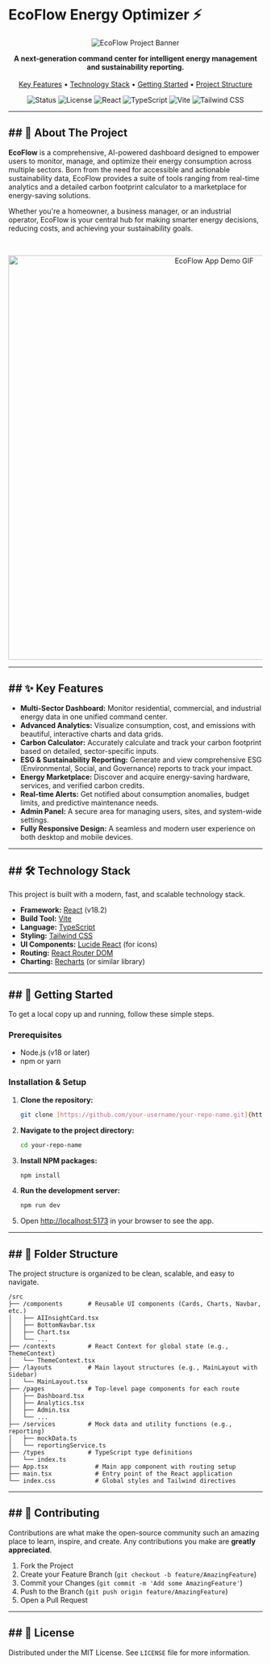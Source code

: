 # EcoFlow Energy Optimizer ⚡

<p align="center">
  <img src="https://i.ibb.co/Zp3MsbNf/image.png" alt="EcoFlow Project Banner" />
</p>

<p align="center">
  <strong>A next-generation command center for intelligent energy management and sustainability reporting.</strong>
  <br />
  <br />
  <a href="#key-features-">Key Features</a> •
  <a href="#technology-stack-">Technology Stack</a> •
  <a href="#getting-started-">Getting Started</a> •
  <a href="#folder-structure-">Project Structure</a>
</p>

<p align="center">
  <img src="https://img.shields.io/badge/status-active-brightgreen.svg" alt="Status" />
  <img src="https://img.shields.io/badge/license-MIT-blue.svg" alt="License" />
  <img src="https://img.shields.io/badge/react-18.2.0-61DAFB.svg?logo=react" alt="React" />
  <img src="https://img.shields.io/badge/typescript-5.2.2-3178C6.svg?logo=typescript" alt="TypeScript" />
  <img src="https://img.shields.io/badge/vite-5.2.0-646CFF.svg?logo=vite" alt="Vite" />
  <img src="https://img.shields.io/badge/tailwind_css-3.4.1-38B2AC.svg?logo=tailwind-css" alt="Tailwind CSS" />
</p>

---

## ## 📖 About The Project

**EcoFlow** is a comprehensive, AI-powered dashboard designed to empower users to monitor, manage, and optimize their energy consumption across multiple sectors. Born from the need for accessible and actionable sustainability data, EcoFlow provides a suite of tools ranging from real-time analytics and a detailed carbon footprint calculator to a marketplace for energy-saving solutions.

Whether you're a homeowner, a business manager, or an industrial operator, EcoFlow is your central hub for making smarter energy decisions, reducing costs, and achieving your sustainability goals.

<br>

<p align="center">
  <img src="https://i.ibb.co/jGGx2nF/ecoflow-demo.gif" alt="EcoFlow App Demo GIF" width="800"/>
</p>

---

## ## ✨ Key Features

* **Multi-Sector Dashboard:** Monitor residential, commercial, and industrial energy data in one unified command center.
* **Advanced Analytics:** Visualize consumption, cost, and emissions with beautiful, interactive charts and data grids.
* **Carbon Calculator:** Accurately calculate and track your carbon footprint based on detailed, sector-specific inputs.
* **ESG & Sustainability Reporting:** Generate and view comprehensive ESG (Environmental, Social, and Governance) reports to track your impact.
* **Energy Marketplace:** Discover and acquire energy-saving hardware, services, and verified carbon credits.
* **Real-time Alerts:** Get notified about consumption anomalies, budget limits, and predictive maintenance needs.
* **Admin Panel:** A secure area for managing users, sites, and system-wide settings.
* **Fully Responsive Design:** A seamless and modern user experience on both desktop and mobile devices.

---

## ## 🛠️ Technology Stack

This project is built with a modern, fast, and scalable technology stack.

* **Framework:** [React](https://reactjs.org/) (v18.2)
* **Build Tool:** [Vite](https://vitejs.dev/)
* **Language:** [TypeScript](https://www.typescriptlang.org/)
* **Styling:** [Tailwind CSS](https://tailwindcss.com/)
* **UI Components:** [Lucide React](https://lucide.dev/) (for icons)
* **Routing:** [React Router DOM](https://reactrouter.com/)
* **Charting:** [Recharts](https://recharts.org/) (or similar library)

---

## ## 🚀 Getting Started

To get a local copy up and running, follow these simple steps.

### Prerequisites

* Node.js (v18 or later)
* npm or yarn

### Installation & Setup

1.  **Clone the repository:**
    ```sh
    git clone [https://github.com/your-username/your-repo-name.git](https://github.com/your-username/your-repo-name.git)
    ```
2.  **Navigate to the project directory:**
    ```sh
    cd your-repo-name
    ```
3.  **Install NPM packages:**
    ```sh
    npm install
    ```
4.  **Run the development server:**
    ```sh
    npm run dev
    ```
5.  Open [http://localhost:5173](http://localhost:5173) in your browser to see the app.

---

## ## 📂 Folder Structure

The project structure is organized to be clean, scalable, and easy to navigate.

```
/src
├── /components       # Reusable UI components (Cards, Charts, Navbar, etc.)
│   ├── AIInsightCard.tsx
│   ├── BottomNavbar.tsx
│   ├── Chart.tsx
│   └── ...
├── /contexts         # React Context for global state (e.g., ThemeContext)
│   └── ThemeContext.tsx
├── /layouts          # Main layout structures (e.g., MainLayout with Sidebar)
│   └── MainLayout.tsx
├── /pages            # Top-level page components for each route
│   ├── Dashboard.tsx
│   ├── Analytics.tsx
│   ├── Admin.tsx
│   └── ...
├── /services         # Mock data and utility functions (e.g., reporting)
│   ├── mockData.ts
│   └── reportingService.ts
├── /types            # TypeScript type definitions
│   └── index.ts
├── App.tsx             # Main app component with routing setup
├── main.tsx            # Entry point of the React application
└── index.css           # Global styles and Tailwind directives
```

---

## ## 🤝 Contributing

Contributions are what make the open-source community such an amazing place to learn, inspire, and create. Any contributions you make are **greatly appreciated**.

1.  Fork the Project
2.  Create your Feature Branch (`git checkout -b feature/AmazingFeature`)
3.  Commit your Changes (`git commit -m 'Add some AmazingFeature'`)
4.  Push to the Branch (`git push origin feature/AmazingFeature`)
5.  Open a Pull Request

---

## ## 📄 License

Distributed under the MIT License. See `LICENSE` file for more information.
